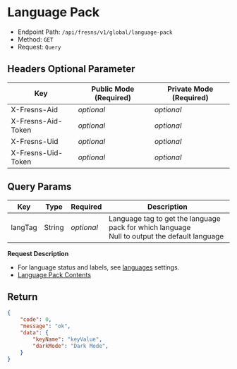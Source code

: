 # Language Pack

- Endpoint Path: `/api/fresns/v1/global/language-pack`
- Method: `GET`
- Request: `Query`

## Headers Optional Parameter

| Key | Public Mode (Required) | Private Mode (Required) |
| --- | --- | --- |
| X-Fresns-Aid | *optional* | *optional* |
| X-Fresns-Aid-Token | *optional* | *optional* |
| X-Fresns-Uid | *optional* | *optional* |
| X-Fresns-Uid-Token | *optional* | *optional* |

## Query Params

| Key | Type | Required | Description |
| --- | --- | --- | --- |
| langTag | String | *optional* | Language tag to get the language pack for which language<br>Null to output the default language |

**Request Description**

- For language status and labels, see [languages](../../reference/configs.md#languages) settings.
- [Language Pack Contents](../../reference/language-pack.md)

## Return

```json
{
    "code": 0,
    "message": "ok",
    "data": {
        "keyName": "keyValue",
        "darkMode": "Dark Mode",
    }
}
```

